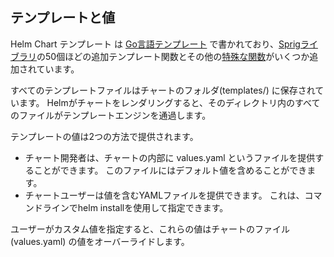 ## テンプレートと値

Helm Chart テンプレート は [Go言語テンプレート](https://golang.org/pkg/text/template/) で書かれており、[Sprigライブラリ](https://github.com/Masterminds/sprig)の50個ほどの追加テンプレート関数とその他の[特殊な関数](https://github.com/helm/helm/blob/master/docs/charts_tips_and_tricks.md)がいくつか追加されています。

すべてのテンプレートファイルはチャートのフォルダ(templates/) に保存されています。 Helmがチャートをレンダリングすると、そのディレクトリ内のすべてのファイルがテンプレートエンジンを通過します。

テンプレートの値は2つの方法で提供されます。

* チャート開発者は、チャートの内部に values.yaml というファイルを提供することができます。 このファイルにはデフォルト値を含めることができます。
* チャートユーザーは値を含むYAMLファイルを提供できます。 これは、コマンドラインでhelm installを使用して指定できます。

ユーザーがカスタム値を指定すると、これらの値はチャートのファイル(values.yaml) の値をオーバーライドします。